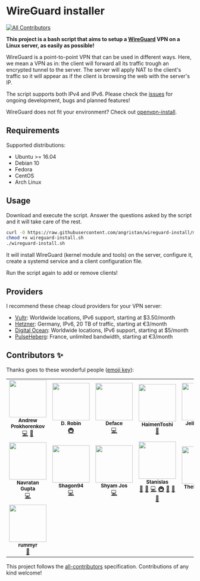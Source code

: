 # WireGuard installer

<!-- ALL-CONTRIBUTORS-BADGE:START - Do not remove or modify this section -->
[![All Contributors](https://img.shields.io/badge/all_contributors-15-orange.svg?style=flat-square)](#contributors-)
<!-- ALL-CONTRIBUTORS-BADGE:END -->

**This project is a bash script that aims to setup a [WireGuard](https://www.wireguard.com/) VPN on a Linux server, as easily as possible!**

WireGuard is a point-to-point VPN that can be used in different ways. Here, we mean a VPN as in: the client will forward all its traffic trough an encrypted tunnel to the server.
The server will apply NAT to the client's traffic so it will appear as if the client is browsing the web with the server's IP.

The script supports both IPv4 and IPv6. Please check the [issues](https://github.com/angristan/wireguard-install/issues) for ongoing development, bugs and planned features!

WireGuard does not fit your environment? Check out [openvpn-install](https://github.com/angristan/openvpn-install).

## Requirements

Supported distributions:

- Ubuntu >= 16.04
- Debian 10
- Fedora
- CentOS
- Arch Linux

## Usage

Download and execute the script. Answer the questions asked by the script and it will take care of the rest.

```bash
curl -O https://raw.githubusercontent.com/angristan/wireguard-install/master/wireguard-install.sh
chmod +x wireguard-install.sh
./wireguard-install.sh
```

It will install WireGuard (kernel module and tools) on the server, configure it, create a systemd service and a client configuration file.

Run the script again to add or remove clients!

## Providers

I recommend these cheap cloud providers for your VPN server:

- [Vultr](https://goo.gl/Xyd1Sc): Worldwide locations, IPv6 support, starting at \$3.50/month
- [Hetzner](https://hetzner.cloud/?ref=ywtlvZsjgeDq): Germany, IPv6, 20 TB of traffic, starting at €3/month
- [Digital Ocean](https://goo.gl/qXrNLK): Worldwide locations, IPv6 support, starting at \$5/month
- [PulseHeberg](https://goo.gl/76yqW5): France, unlimited bandwidth, starting at €3/month

## Contributors ✨

Thanks goes to these wonderful people ([emoji key](https://allcontributors.org/docs/en/emoji-key)):

<!-- ALL-CONTRIBUTORS-LIST:START - Do not remove or modify this section -->
<!-- prettier-ignore-start -->
<!-- markdownlint-disable -->
<table>
  <tr>
    <td align="center"><img src="https://avatars1.githubusercontent.com/u/8220926?v=4?s=100" width="100px;" alt=""/><br /><sub><b>Andrew Prokhorenkov</b></sub><br /><a href="https://github.com/angristan/wireguard-install/commits?author=m0nhawk" title="Code">💻</a> <a href="https://github.com/angristan/wireguard-install/issues?q=author%3Am0nhawk" title="Bug reports">🐛</a></td>
    <td align="center"><img src="https://avatars1.githubusercontent.com/u/16455953?v=4?s=100" width="100px;" alt=""/><br /><sub><b>D. Robin</b></sub><br /><a href="#infra-robiiinos" title="Infrastructure (Hosting, Build-Tools, etc)">🚇</a></td>
    <td align="center"><img src="https://avatars0.githubusercontent.com/u/32715156?v=4?s=100" width="100px;" alt=""/><br /><sub><b>Deface</b></sub><br /><a href="https://github.com/angristan/wireguard-install/commits?author=FollowMeDown" title="Code">💻</a></td>
    <td align="center"><img src="https://avatars2.githubusercontent.com/u/39633719?v=4?s=100" width="100px;" alt=""/><br /><sub><b>HaimenToshi </b></sub><br /><a href="https://github.com/angristan/wireguard-install/issues?q=author%3AHaimenToshi" title="Bug reports">🐛</a></td>
    <td align="center"><img src="https://avatars1.githubusercontent.com/u/5638782?v=4?s=100" width="100px;" alt=""/><br /><sub><b>Jelle Dekker</b></sub><br /><a href="https://github.com/angristan/wireguard-install/commits?author=jellemdekker" title="Code">💻</a></td>
    <td align="center"><img src="https://avatars1.githubusercontent.com/u/1068374?v=4?s=100" width="100px;" alt=""/><br /><sub><b>Leopere</b></sub><br /><a href="https://github.com/angristan/wireguard-install/commits?author=Leopere" title="Code">💻</a></td>
    <td align="center"><img src="https://avatars2.githubusercontent.com/u/1365208?v=4?s=100" width="100px;" alt=""/><br /><sub><b>Luca Lacerda</b></sub><br /><a href="https://github.com/angristan/wireguard-install/commits?author=lucawen" title="Code">💻</a></td>
  </tr>
  <tr>
    <td align="center"><img src="https://avatars3.githubusercontent.com/u/37469234?v=4?s=100" width="100px;" alt=""/><br /><sub><b>Navratan Gupta</b></sub><br /><a href="https://github.com/angristan/wireguard-install/commits?author=navilg" title="Code">💻</a></td>
    <td align="center"><img src="https://avatars3.githubusercontent.com/u/9140783?v=4?s=100" width="100px;" alt=""/><br /><sub><b>Shagon94</b></sub><br /><a href="https://github.com/angristan/wireguard-install/commits?author=Shagon94" title="Code">💻</a></td>
    <td align="center"><img src="https://avatars3.githubusercontent.com/u/3982702?v=4?s=100" width="100px;" alt=""/><br /><sub><b>Shyam Jos</b></sub><br /><a href="https://github.com/angristan/wireguard-install/commits?author=shyamjos" title="Code">💻</a></td>
    <td align="center"><img src="https://avatars1.githubusercontent.com/u/11699655?v=4?s=100" width="100px;" alt=""/><br /><sub><b>Stanislas</b></sub><br /><a href="#question-angristan" title="Answering Questions">💬</a> <a href="https://github.com/angristan/wireguard-install/issues?q=author%3Aangristan" title="Bug reports">🐛</a> <a href="https://github.com/angristan/wireguard-install/commits?author=angristan" title="Code">💻</a> <a href="#infra-angristan" title="Infrastructure (Hosting, Build-Tools, etc)">🚇</a> <a href="#maintenance-angristan" title="Maintenance">🚧</a> <a href="#projectManagement-angristan" title="Project Management">📆</a> <a href="https://github.com/angristan/wireguard-install/pulls?q=is%3Apr+reviewed-by%3Aangristan" title="Reviewed Pull Requests">👀</a></td>
    <td align="center"><img src="https://avatars3.githubusercontent.com/u/20747629?v=4?s=100" width="100px;" alt=""/><br /><sub><b>TheNomad11</b></sub><br /><a href="https://github.com/angristan/wireguard-install/issues?q=author%3ATheNomad11" title="Bug reports">🐛</a></td>
    <td align="center"><img src="https://avatars0.githubusercontent.com/u/11805613?v=4?s=100" width="100px;" alt=""/><br /><sub><b>outis151</b></sub><br /><a href="https://github.com/angristan/wireguard-install/commits?author=outis151" title="Code">💻</a></td>
    <td align="center"><img src="https://avatars3.githubusercontent.com/u/43271778?v=4?s=100" width="100px;" alt=""/><br /><sub><b>randomshell</b></sub><br /><a href="#question-randomshell" title="Answering Questions">💬</a> <a href="https://github.com/angristan/wireguard-install/issues?q=author%3Arandomshell" title="Bug reports">🐛</a> <a href="https://github.com/angristan/wireguard-install/commits?author=randomshell" title="Code">💻</a> <a href="https://github.com/angristan/wireguard-install/pulls?q=is%3Apr+reviewed-by%3Arandomshell" title="Reviewed Pull Requests">👀</a></td>
  </tr>
  <tr>
    <td align="center"><img src="https://avatars3.githubusercontent.com/u/20533485?v=4?s=100" width="100px;" alt=""/><br /><sub><b>rummyr</b></sub><br /><a href="https://github.com/angristan/wireguard-install/issues?q=author%3Arummyr" title="Bug reports">🐛</a></td>
  </tr>
</table>

<!-- markdownlint-enable -->
<!-- prettier-ignore-end -->
<!-- ALL-CONTRIBUTORS-LIST:END -->

This project follows the [all-contributors](https://github.com/all-contributors/all-contributors) specification. Contributions of any kind welcome!
